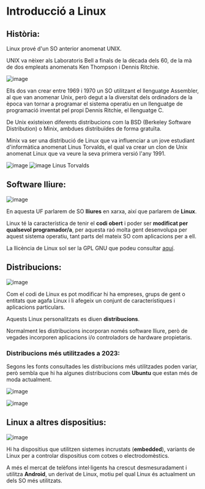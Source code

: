 # Introducció a Linux

## Història:

Linux prové d'un SO anterior anomenat UNIX.

UNIX va nèixer als Laboratoris Bell a finals de la dècada dels 60, de la mà de dos empleats anomenats Ken Thompson i Dennis Ritchie.

![image](https://github.com/XaSaFa/MP04/assets/110727546/91c3e001-b76b-4db0-bf4c-02df5d4594e6)

Ells dos van crear entre 1969 i 1970 un SO utilitzant el llenguatge Assembler, al que van anomenar Unix, però degut a la diversitat dels ordinadors de la època van tornar a programar el sistema operatiu en un llenguatge de programació inventat pel propi Dennis Ritchie, el llenguatge C. 

De Unix existeixen diferents distribucions com la BSD (Berkeley Software Distribution) o Minix, ambdues distribuïdes de forma gratuïta.

Minix va ser una distribució de Linux que va influenciar a un jove estudiant d'informàtica anomenat Linus Torvalds, el qual va crear un clon de Unix anomenat Linux que va veure la seva primera versió l'any 1991.

![image](https://github.com/XaSaFa/MP04/assets/110727546/a6e54b07-b7de-4461-9dc8-3da8e8bce461)
![image](https://github.com/XaSaFa/MP04/assets/110727546/30f9dd94-9c40-4f29-b3c8-7490be021f81)
Linus Torvalds

## Software lliure:

![image](https://github.com/XaSaFa/MP04/assets/110727546/cada3884-391b-4a7b-a0a7-80eef02b7a52)

En aquesta UF parlarem de SO **lliures** en xarxa, així que parlarem de **Linux**.

Linux té la característica de tenir el **codi obert** i poder ser **modificat per qualsevol programador/a**, per aquesta raó molta gent desenvolupa per aquest sistema operatiu, tant parts del mateix SO com aplicacions per a ell.

La llicència de Linux sol ser la GPL GNU que podeu consultar [aquí](https://www.gnu.org/licenses/licenses.es.html#GPL).

## Distribucions:

![image](https://github.com/XaSaFa/MP04/assets/110727546/5855c5cb-30ff-47b2-9bf6-4f8f7ac6a9f3)

Com el codi de Linux es pot modificar hi ha empreses, grups de gent o entitats que agafa Linux i li afegeix un conjunt de característiques i aplicacions particulars.

Aquests Linux personalitzats es diuen **distribucions**.

Normalment les distribucions incorporan només software lliure, però de vegades incorporen aplicacions i/o controladors de hardware propietaris.

### **Distribucions més utilitzades a 2023:**

Segons les fonts consultades les distribucions més utilitzades poden variar, però sembla que hi ha algunes distribucions com **Ubuntu** que estan més de moda actualment.

![image](https://github.com/XaSaFa/MP04/assets/110727546/321559bf-c10d-4914-a871-c4226c069f0a)

![image](https://github.com/XaSaFa/MP04/assets/110727546/e7f5148a-9999-4805-8168-f60d5d7219b0)

## Linux a altres dispositius:

![image](https://github.com/XaSaFa/MP04/assets/110727546/022fc95c-a560-4e2b-892c-a3aea00b8168)

Hi ha dispositius que utilitzen sistemes incrustats (**embedded**), variants de Linux per a controlar dispositius com cotxes o electrodomèstics.

A més el mercat de telèfons intel·ligents ha crescut desmesuradament i utilitza **Android**, un derivat de Linux, motiu pel qual Linux és actualment un dels SO més utilitzats.
